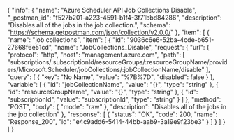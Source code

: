 {
  "info": {
    "name": "Azure Scheduler API Job Collections Disable",
    "_postman_id": "f527b201-a223-4591-b1f4-3f71bbd84286",
    "description": "Disables all of the jobs in the job collection.",
    "schema": "https://schema.getpostman.com/json/collection/v2.0.0/"
  },
  "item": [
    {
      "name": "job collections",
      "item": [
        {
          "id": "9036c6e6-52ba-4cde-b651-27668f6e51cd",
          "name": "JobCollections_Disable",
          "request": {
            "url": {
              "protocol": "http",
              "host": "management.azure.com",
              "path": [
                "subscriptions/:subscriptionId/resourceGroups/:resourceGroupName/providers/Microsoft.Scheduler/jobCollections/:jobCollectionName/disable"
              ],
              "query": [
                {
                  "key": "No Name",
                  "value": "%7B%7D",
                  "disabled": false
                }
              ],
              "variable": [
                {
                  "id": "jobCollectionName",
                  "value": "{}",
                  "type": "string"
                },
                {
                  "id": "resourceGroupName",
                  "value": "{}",
                  "type": "string"
                },
                {
                  "id": "subscriptionId",
                  "value": "subscriptionId",
                  "type": "string"
                }
              ]
            },
            "method": "POST",
            "body": {
              "mode": "raw"
            },
            "description": "Disables all of the jobs in the job collection"
          },
          "response": [
            {
              "status": "OK",
              "code": 200,
              "name": "Response_200",
              "id": "e4c9add6-5414-44bb-aab9-3a19e9f23be3"
            }
          ]
        }
      ]
    }
  ]
}